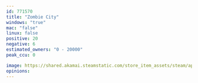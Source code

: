 ```yaml
---
id: 771570
title: "Zombie City"
windows: "true"
mac: "false"
linux: false
positive: 20
negative: 6
estimated_owners: "0 - 20000"
peak_ccu: 0

image: https://shared.akamai.steamstatic.com/store_item_assets/steam/apps/771570/header.jpg?t=1516152704
opinions:
---
```

